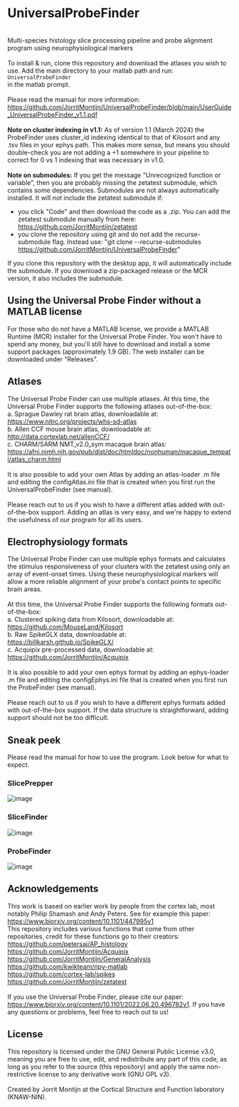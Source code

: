 # UniversalProbeFinder 
 \
Multi-species histology slice processing pipeline and probe alignment program using neurophysiological markers \
\
To install & run, clone this repository and download the atlases you wish to use. Add the main directory to your matlab path and run:\
`UniversalProbeFinder`\
in the matlab prompt.\
\
Please read the manual for more information: https://github.com/JorritMontijn/UniversalProbeFinder/blob/main/UserGuide_UniversalProbeFinder_v1.1.pdf \
\
**Note on cluster indexing in v1.1:** As of version 1.1 (March 2024) the ProbeFinder uses cluster_id indexing identical to that of Kilosort and any .tsv files in your ephys path. This makes more sense, but means you should double-check you are not adding a +1 somewhere in your pipeline to correct for 0 vs 1 indexing that was necessary in v1.0. \
\
**Note on submodules:** If you get the message "Unrecognized function or variable", then you are probably missing the zetatest submodule, which contains some dependencies. Submodules are not always automatically installed. It will *not* include the zetatest submodule if:
- you click "Code" and then download the code as a .zip. You can add the zetatest submodule manually from here: https://github.com/JorritMontijn/zetatest
- you clone the repository using git and do not add the recurse-submodule flag. Instead use: "git clone --recurse-submodules https://github.com/JorritMontijn/UniversalProbeFinder"

If you clone this repository with the desktop app, it will automatically include the submodule. If you download a zip-packaged release or the MCR version, it also includes the submodule.

## Using the Universal Probe Finder without a MATLAB license
For those who do not have a MATLAB license, we provide a MATLAB Runtime (MCR) installer for the Universal Probe Finder. You won't have to spend any money, but you'll still have to download and install a some support packages (approximately 1.9 GB). The web installer can be downloaded under "Releases".

## Atlases
The Universal Probe Finder can use multiple atlases. At this time, the Universal Probe Finder supports the following atlases out-of-the-box:\
a.	Sprague Dawley rat brain atlas, downloadable at: https://www.nitrc.org/projects/whs-sd-atlas \
b.	Allen CCF mouse brain atlas, downloadable at: http://data.cortexlab.net/allenCCF/ \
c. CHARM/SARM NMT_v2.0_sym macaque brain atlas: https://afni.nimh.nih.gov/pub/dist/doc/htmldoc/nonhuman/macaque_tempatl/atlas_charm.html \
\
It is also possible to add your own Atlas by adding an atlas-loader .m file and editing the configAtlas.ini file that is created when you first run the UniversalProbeFinder (see manual).\
\
Please reach out to us if you wish to have a different atlas added with out-of-the-box support. Adding an atlas is very easy, and we're happy to extend the usefulness of our program for all its users.

## Electrophysiology formats
The Universal Probe Finder can use multiple ephys formats and calculates the stimulus responsiveness of your clusters with the zetatest using only an array of event-onset times. Using these neurophysiological markers will allow a more reliable alignment of your probe's contact points to specific brain areas. \
\
At this time, the Universal Probe Finder supports the following formats out-of-the-box:\
a.	Clustered spiking data from Kilosort, downloadable at: https://github.com/MouseLand/Kilosort \
b.	Raw SpikeGLX data, downloadable at: https://billkarsh.github.io/SpikeGLX/ \
c. Acquipix pre-processed data, downloadable at: https://github.com/JorritMontijn/Acquipix \
\
It is also possible to add your own ephys format by adding an ephys-loader .m file and editing the configEphys.ini file that is created when you first run the ProbeFinder (see manual).\
\
Please reach out to us if you wish to have a different ephys formats added with out-of-the-box support. If the data structure is straightforward, adding support should not be too difficult.

## Sneak peek
Please read the manual for how to use the program. Look below for what to expect.

### SlicePrepper
![image](https://user-images.githubusercontent.com/15422591/171044179-dbf61cba-5f29-4b54-bc7a-7fa3a7931e1b.png)

### SliceFinder
![image](https://user-images.githubusercontent.com/15422591/171044194-f5b1b6fb-bb46-4303-bf96-81ae62f00e2b.png)

### ProbeFinder
![image](https://user-images.githubusercontent.com/15422591/171044215-d99eb6f8-31c6-4b82-89f1-b96c3d3bbbf6.png)

## Acknowledgements
This work is based on earlier work by people from the cortex lab, most notably Philip Shamash and Andy Peters. See for example this paper: https://www.biorxiv.org/content/10.1101/447995v1
\
This repository includes various functions that come from other repositories, credit for these functions go to their creators:\
https://github.com/petersaj/AP_histology \
https://github.com/JorritMontijn/Acquipix \
https://github.com/JorritMontijn/GeneralAnalysis \
https://github.com/kwikteam/npy-matlab \
https://github.com/cortex-lab/spikes \
https://github.com/JorritMontijn/zetatest \
\
If you use the Universal Probe Finder, please cite our paper: https://www.biorxiv.org/content/10.1101/2022.06.20.496782v1. If you have any questions or problems, feel free to reach out to us! 

## License
This repository is licensed under the GNU General Public License v3.0, meaning you are free to use, edit, and redistribute any part of this code, as long as you refer to the source (this repository) and apply the same non-restrictive license to any derivative work (GNU GPL v3).\
\
Created by Jorrit Montijn at the Cortical Structure and Function laboratory (KNAW-NIN).
